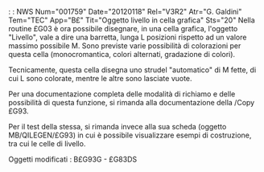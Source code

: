  :  : NWS Num="001759" Date="20120118" Rel="V3R2" Atr="G. Galdini" Tem="TEC" App="B£" Tit="Oggetto livello in cella grafica" Sts="20"
Nella routine £G03 è ora possibile disegnare, in una cella grafica, l'oggetto "Livello", vale a dire
una barretta, lunga L posizioni rispetto ad un valore massimo possibile M.
Sono previste varie possibilità di colorazioni per questa cella (monocromantica, colori alternati,
gradazione di colori).

Tecnicamente, questa cella disegna uno strudel "automatico" di M fette, di cui L sono colorate, mentre le altre sono lasciate vuote.

Per una documentazione completa delle modalità di richiamo e delle possibilità di questa funzione,
si rimanda alla documentazione della /Copy £G93.

Per il test della stessa, si rimanda invece alla sua scheda  (oggetto MB/QILEGEN/£G93) in cui è possibile visualizzare esempi di costruzione, tra cui le celle di livello.

Oggetti modificati : 
B£G93G - £G83DS
